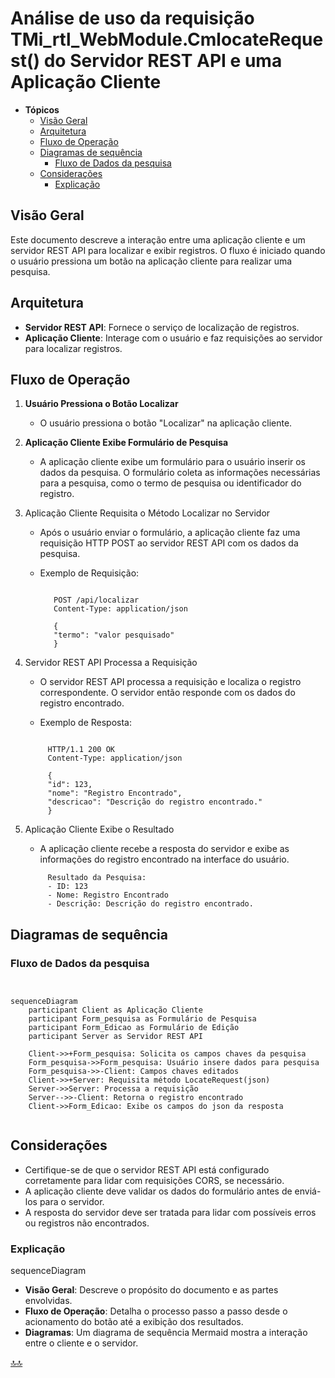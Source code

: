 <div class="header" id="myHeader">
  <div class="navbar" w3-include-html="/menu.inc"> </div>
</div>
<div class="title"><script> document.write(document.title);</script></div>  
<main>
<!-- markdownlint-disable-next-line -->
<span id="topo"><span>

<script type="application/x-javascript" src="/js/mermaid.min.js"></script>

# Análise de uso da requisição TMi_rtl_WebModule.CmlocateRequest() do Servidor REST API e uma Aplicação Cliente

- **Tópicos**
  - [Visão Geral](#visão-geral)
  - [Arquitetura](#arquitetura)
  - [Fluxo de Operação](#fluxo-de-operação)
  - [Diagramas de sequência](#diagramas-de-sequência)
    - [Fluxo de Dados da pesquisa](#fluxo-de-dados-da-pesquisa)
  - [Considerações](#considerações)
    - [Explicação](#explicação)

## Visão Geral

Este documento descreve a interação entre uma aplicação cliente e um servidor REST API para localizar e exibir registros. O fluxo é iniciado quando o usuário pressiona um botão na aplicação cliente para realizar uma pesquisa.

## Arquitetura

- **Servidor REST API**: Fornece o serviço de localização de registros.
- **Aplicação Cliente**: Interage com o usuário e faz requisições ao servidor para localizar registros.

## Fluxo de Operação

1. **Usuário Pressiona o Botão Localizar**

   - O usuário pressiona o botão "Localizar" na aplicação cliente.

2. **Aplicação Cliente Exibe Formulário de Pesquisa**

   - A aplicação cliente exibe um formulário para o usuário inserir os dados da pesquisa. O formulário coleta as informações necessárias para a pesquisa, como o termo de pesquisa ou identificador do registro.

3. Aplicação Cliente Requisita o Método Localizar no Servidor

   - Após o usuário enviar o formulário, a aplicação cliente faz uma requisição HTTP POST ao servidor REST API com os dados da pesquisa.

   - Exemplo de Requisição:

     ```text

        POST /api/localizar
        Content-Type: application/json

        {
        "termo": "valor pesquisado"
        }

     ```

4. Servidor REST API Processa a Requisição

   - O servidor REST API processa a requisição e localiza o registro correspondente. O servidor então responde com os dados do registro encontrado.

   - Exemplo de Resposta:

   ```text

        HTTP/1.1 200 OK
        Content-Type: application/json

        {
        "id": 123,
        "nome": "Registro Encontrado",
        "descricao": "Descrição do registro encontrado."
        }

   ```

5. Aplicação Cliente Exibe o Resultado

   - A aplicação cliente recebe a resposta do servidor e exibe as informações do registro encontrado na interface do usuário.

   ```text
        Resultado da Pesquisa:
        - ID: 123
        - Nome: Registro Encontrado
        - Descrição: Descrição do registro encontrado.
   
   ```

## Diagramas de sequência

### Fluxo de Dados da pesquisa

<pre><code class="language-mermaid"><div class="mermaid">

sequenceDiagram
    participant Client as Aplicação Cliente
    participant Form_pesquisa as Formulário de Pesquisa
    participant Form_Edicao as Formulário de Edição
    participant Server as Servidor REST API

    Client->>+Form_pesquisa: Solicita os campos chaves da pesquisa
    Form_pesquisa->>Form_pesquisa: Usuário insere dados para pesquisa
    Form_pesquisa->>-Client: Campos chaves editados
    Client->>+Server: Requisita método LocateRequest(json)
    Server->>Server: Processa a requisição
    Server-->>-Client: Retorna o registro encontrado
    Client->>Form_Edicao: Exibe os campos do json da resposta

</div></code></pre>

## Considerações

- Certifique-se de que o servidor REST API está configurado corretamente para lidar com requisições CORS, se necessário.
- A aplicação cliente deve validar os dados do formulário antes de enviá-los para o servidor.
- A resposta do servidor deve ser tratada para lidar com possíveis erros ou registros não encontrados.

### Explicação

 sequenceDiagram

- **Visão Geral**: Descreve o propósito do documento e as partes envolvidas.
- **Fluxo de Operação**: Detalha o processo passo a passo desde o acionamento do botão até a exibição dos resultados.
- **Diagramas**: Um diagrama de sequência Mermaid mostra a interação entre o cliente e o servidor.

<!-- markdownlint-disable-next-line -->
</main>

[🔝🔝](#topo "Retorna ao topo")
